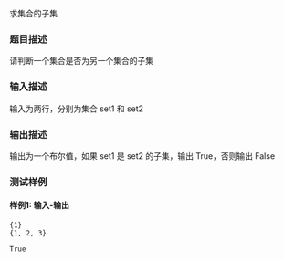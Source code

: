 求集合的子集

### 题目描述

请判断一个集合是否为另一个集合的子集

### 输入描述

输入为两行，分别为集合 set1 和 set2

### 输出描述

输出为一个布尔值，如果 set1 是 set2 的子集，输出 True，否则输出 False

### 测试样例

#### 样例1: 输入-输出

```
{1}
{1, 2, 3}
```

```
True
```

